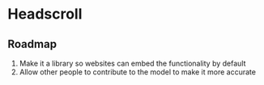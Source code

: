# Headscroll

## Roadmap

1. Make it a library so websites can embed the functionality by default
2. Allow other people to contribute to the model to make it more accurate
